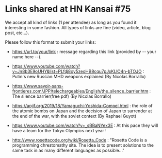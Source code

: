 Links shared at HN Kansai #75
=============================

We accept all kind of links (1 per attendee) as long as you found it interesting in some fashion. All types of links are fine (video, article, blog post, etc...). 

Please follow this format to submit your links:
- https://url.to/your/link : message regarding this link (provided by -- your name here --).

- https://www.youtube.com/watch?v=Jn8b3E9oUHY&list=PLfdj8oy5zeoHB8cqu7pJxKLlO4n-bTOJO : Putin's new Russian MHD weapons explained (By Nicolas Borrallo)

- https://www.savoir-sans-frontieres.com/JPP/telechargeables/English/the_silence_barrier.htm : The silence barrier(free pdf) (By Nicolas Borrallo)

- https://apjjf.org/2019/18/Yamaguchi-Yoshida-Compel.html : the role of the atomic bombs on Japan and the decision of Japan to surrender at the end of the war, with the soviet context (By Raphael Guyot)

- https://www.youtube.com/watch?v=_sBBaNYex3E  : At this pace they will have a team for the Tokyo Olympics next year !

- http://www.rosettacode.org/wiki/Rosetta_Code : "Rosetta Code is a programming chrestomathy site. The idea is to present solutions to the same task in as many different languages as possible..."
